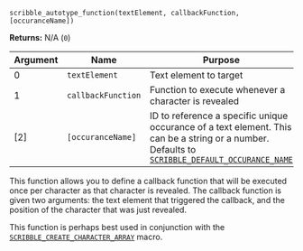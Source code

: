 `scribble_autotype_function(textElement, callbackFunction, [occuranceName])`

**Returns:** N/A (`0`)

|Argument|Name              |Purpose                                             |
|--------|------------------|----------------------------------------------------|
|0       |`textElement`     |Text element to target                              |
|1       |`callbackFunction`|Function to execute whenever a character is revealed|
|[2]     |`[occuranceName]` |ID to reference a specific unique occurance of a text element. This can be a string or a number. Defaults to [`SCRIBBLE_DEFAULT_OCCURANCE_NAME`](__scribble_macros)|

This function allows you to define a callback function that will be executed once per character as that character is revealed. The callback function is given two arguments: the text element that triggered the callback, and the position of the character that was just revealed.

This function is perhaps best used in conjunction with the [`SCRIBBLE_CREATE_CHARACTER_ARRAY`](__scribble_macros) macro.